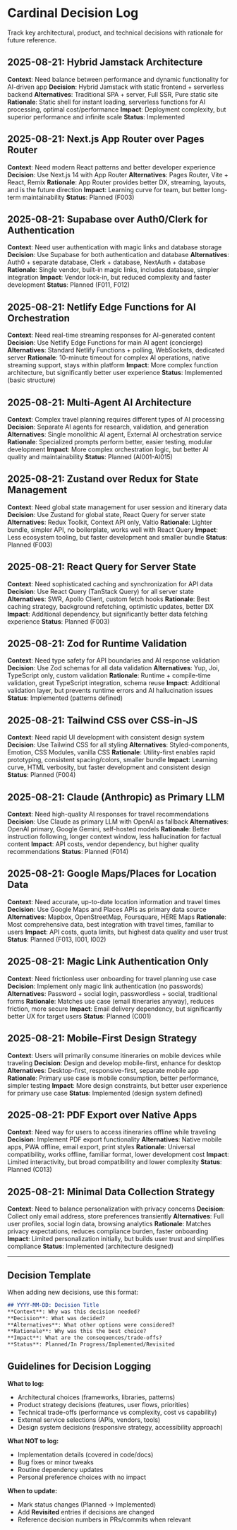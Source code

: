 # Cardinal Decision Log

Track key architectural, product, and technical decisions with rationale for future reference.

## 2025-08-21: Hybrid Jamstack Architecture
**Context**: Need balance between performance and dynamic functionality for AI-driven app
**Decision**: Hybrid Jamstack with static frontend + serverless backend
**Alternatives**: Traditional SPA + server, Full SSR, Pure static site
**Rationale**: Static shell for instant loading, serverless functions for AI processing, optimal cost/performance
**Impact**: Deployment complexity, but superior performance and infinite scale
**Status**: Implemented

## 2025-08-21: Next.js App Router over Pages Router
**Context**: Need modern React patterns and better developer experience
**Decision**: Use Next.js 14 with App Router
**Alternatives**: Pages Router, Vite + React, Remix
**Rationale**: App Router provides better DX, streaming, layouts, and is the future direction
**Impact**: Learning curve for team, but better long-term maintainability
**Status**: Planned (F003)

## 2025-08-21: Supabase over Auth0/Clerk for Authentication
**Context**: Need user authentication with magic links and database storage
**Decision**: Use Supabase for both authentication and database
**Alternatives**: Auth0 + separate database, Clerk + database, NextAuth + database
**Rationale**: Single vendor, built-in magic links, includes database, simpler integration
**Impact**: Vendor lock-in, but reduced complexity and faster development
**Status**: Planned (F011, F012)

## 2025-08-21: Netlify Edge Functions for AI Orchestration
**Context**: Need real-time streaming responses for AI-generated content
**Decision**: Use Netlify Edge Functions for main AI agent (concierge)
**Alternatives**: Standard Netlify Functions + polling, WebSockets, dedicated server
**Rationale**: 10-minute timeout for complex AI operations, native streaming support, stays within platform
**Impact**: More complex function architecture, but significantly better user experience
**Status**: Implemented (basic structure)

## 2025-08-21: Multi-Agent AI Architecture
**Context**: Complex travel planning requires different types of AI processing
**Decision**: Separate AI agents for research, validation, and generation
**Alternatives**: Single monolithic AI agent, External AI orchestration service
**Rationale**: Specialized prompts perform better, easier testing, modular development
**Impact**: More complex orchestration logic, but better AI quality and maintainability
**Status**: Planned (AI001-AI015)

## 2025-08-21: Zustand over Redux for State Management
**Context**: Need global state management for user session and itinerary data
**Decision**: Use Zustand for global state, React Query for server state
**Alternatives**: Redux Toolkit, Context API only, Valtio
**Rationale**: Lighter bundle, simpler API, no boilerplate, works well with React Query
**Impact**: Less ecosystem tooling, but faster development and smaller bundle
**Status**: Planned (F003)

## 2025-08-21: React Query for Server State
**Context**: Need sophisticated caching and synchronization for API data
**Decision**: Use React Query (TanStack Query) for all server state
**Alternatives**: SWR, Apollo Client, custom fetch hooks
**Rationale**: Best caching strategy, background refetching, optimistic updates, better DX
**Impact**: Additional dependency, but significantly better data fetching experience
**Status**: Planned (F003)

## 2025-08-21: Zod for Runtime Validation
**Context**: Need type safety for API boundaries and AI response validation
**Decision**: Use Zod schemas for all data validation
**Alternatives**: Yup, Joi, TypeScript only, custom validation
**Rationale**: Runtime + compile-time validation, great TypeScript integration, schema reuse
**Impact**: Additional validation layer, but prevents runtime errors and AI hallucination issues
**Status**: Implemented (patterns defined)

## 2025-08-21: Tailwind CSS over CSS-in-JS
**Context**: Need rapid UI development with consistent design system
**Decision**: Use Tailwind CSS for all styling
**Alternatives**: Styled-components, Emotion, CSS Modules, vanilla CSS
**Rationale**: Utility-first enables rapid prototyping, consistent spacing/colors, smaller bundle
**Impact**: Learning curve, HTML verbosity, but faster development and consistent design
**Status**: Planned (F004)

## 2025-08-21: Claude (Anthropic) as Primary LLM
**Context**: Need high-quality AI responses for travel recommendations
**Decision**: Use Claude as primary LLM with OpenAI as fallback
**Alternatives**: OpenAI primary, Google Gemini, self-hosted models
**Rationale**: Better instruction following, longer context window, less hallucination for factual content
**Impact**: API costs, vendor dependency, but higher quality recommendations
**Status**: Planned (F014)

## 2025-08-21: Google Maps/Places for Location Data
**Context**: Need accurate, up-to-date location information and travel times
**Decision**: Use Google Maps and Places APIs as primary data source
**Alternatives**: Mapbox, OpenStreetMap, Foursquare, HERE Maps
**Rationale**: Most comprehensive data, best integration with travel times, familiar to users
**Impact**: API costs, quota limits, but highest data quality and user trust
**Status**: Planned (F013, I001, I002)

## 2025-08-21: Magic Link Authentication Only
**Context**: Need frictionless user onboarding for travel planning use case
**Decision**: Implement only magic link authentication (no passwords)
**Alternatives**: Password + social login, passwordless + social, traditional forms
**Rationale**: Matches use case (email itineraries anyway), reduces friction, more secure
**Impact**: Email delivery dependency, but significantly better UX for target users
**Status**: Planned (C001)

## 2025-08-21: Mobile-First Design Strategy
**Context**: Users will primarily consume itineraries on mobile devices while traveling
**Decision**: Design and develop mobile-first, enhance for desktop
**Alternatives**: Desktop-first, responsive-first, separate mobile app
**Rationale**: Primary use case is mobile consumption, better performance, simpler testing
**Impact**: More design constraints, but better user experience for primary use case
**Status**: Implemented (design system defined)

## 2025-08-21: PDF Export over Native Apps
**Context**: Need way for users to access itineraries offline while traveling
**Decision**: Implement PDF export functionality
**Alternatives**: Native mobile apps, PWA offline, email export, print styles
**Rationale**: Universal compatibility, works offline, familiar format, lower development cost
**Impact**: Limited interactivity, but broad compatibility and lower complexity
**Status**: Planned (C013)

## 2025-08-21: Minimal Data Collection Strategy
**Context**: Need to balance personalization with privacy concerns
**Decision**: Collect only email address, store preferences transiently
**Alternatives**: Full user profiles, social login data, browsing analytics
**Rationale**: Matches privacy expectations, reduces compliance burden, faster onboarding
**Impact**: Limited personalization initially, but builds user trust and simplifies compliance
**Status**: Implemented (architecture designed)

---

## Decision Template

When adding new decisions, use this format:

```markdown
## YYYY-MM-DD: Decision Title
**Context**: Why was this decision needed?
**Decision**: What was decided?
**Alternatives**: What other options were considered?
**Rationale**: Why was this the best choice?
**Impact**: What are the consequences/trade-offs?
**Status**: Planned/In Progress/Implemented/Revisited
```

## Guidelines for Decision Logging

**What to log:**
- Architectural choices (frameworks, libraries, patterns)
- Product strategy decisions (features, user flows, priorities)
- Technical trade-offs (performance vs complexity, cost vs capability)
- External service selections (APIs, vendors, tools)
- Design system decisions (responsive strategy, accessibility approach)

**What NOT to log:**
- Implementation details (covered in code/docs)
- Bug fixes or minor tweaks
- Routine dependency updates
- Personal preference choices with no impact

**When to update:**
- Mark status changes (Planned → Implemented)
- Add **Revisited** entries if decisions are changed
- Reference decision numbers in PRs/commits when relevant